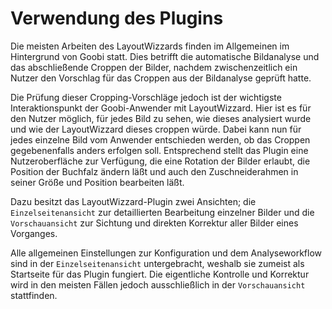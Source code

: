 # Verwendung des Plugins

Die meisten Arbeiten des LayoutWizzards finden im Allgemeinen im Hintergrund von Goobi statt. Dies betrifft die automatische Bildanalyse und das abschließende Croppen der Bilder, nachdem zwischenzeitlich ein Nutzer den Vorschlag für das Croppen aus der Bildanalyse geprüft hatte.

Die Prüfung dieser Cropping-Vorschläge jedoch ist der wichtigste Interaktionspunkt der Goobi-Anwender mit LayoutWizzard. Hier ist es für den Nutzer möglich, für jedes Bild zu sehen, wie dieses analysiert wurde und wie der LayoutWizzard dieses croppen würde. Dabei kann nun für jedes einzelne Bild vom Anwender entschieden werden, ob das Croppen gegebenenfalls anders erfolgen soll. Entsprechend stellt das Plugin eine Nutzeroberfläche zur Verfügung, die eine Rotation der Bilder erlaubt, die Position der Buchfalz ändern läßt und auch den Zuschneiderahmen in seiner Größe und Position bearbeiten läßt.

Dazu besitzt das LayoutWizzard-Plugin zwei Ansichten; die `Einzelseitenansicht` zur detaillierten Bearbeitung einzelner Bilder und die `Vorschauansicht` zur Sichtung und direkten Korrektur aller Bilder eines Vorganges. 

Alle allgemeinen Einstellungen zur Konfiguration und dem Analyseworkflow sind in der `Einzelseitenansicht` untergebracht, weshalb sie zumeist als Startseite für das Plugin fungiert. Die eigentliche Kontrolle und Korrektur wird in den meisten Fällen jedoch ausschließlich in der `Vorschauansicht` stattfinden.

